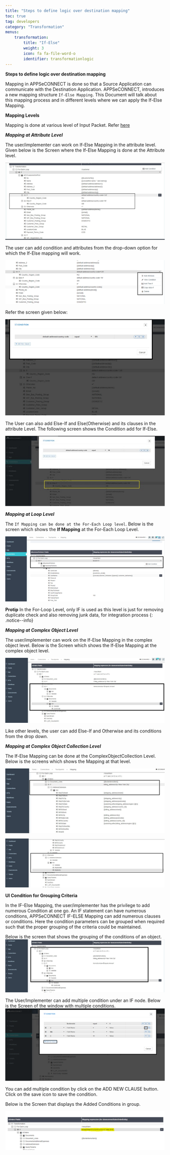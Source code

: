 ```yaml
---
title: "Steps to define logic over destination mapping"
toc: true
tag: developers
category: "Transformation"
menus: 
    transformation:
        title: "If-Else"
        weight: 3
        icon: fa fa-file-word-o
        identifier: transformationlogic
---
```



**Steps to define logic over destination mapping**

Mapping in APPSeCONNECT is done so that a Source Application can communicate with the Destination Application. APPSeCONNECT, introduces a new mapping structure `If-Else Mapping`. This Document will talk about this mapping process and in different levels where we can apply the If-Else Mapping.

**Mapping Levels**

Mapping is done at various level of Input Packet. Refer [here]()

***Mapping at Attribute Level***

The user/implementer can work on If-Else Mapping in the attribute level. Given below is the Screen where the If-Else Mapping is done at the Attribute level.

![Attributelevel-Mapping](/staticfiles/transformation/media/Attributelevel-Mapping.png)

The user can add condition and attributes from the drop-down option for which the If-Else mapping will work.

![Attributelevel-AddCondition](/staticfiles/transformation/media/Attributelevel-AddCondition.png)

Refer the screen given below:

![Attributelevel-ConditionView](/staticfiles/transformation/media/Attributelevel-ConditionView.png)

The User can also add Else-If and Else(Otherwise) and its clauses in the attribute Level. The following screen shows the Condition add for If-Else.

![Attributelevel-Else](/staticfiles/transformation/media/Attributelevel-Else.png)

***Mapping at Loop Level***

The `If Mapping can be done at the For-Each Loop level`. Below is the screen which shows the **If Mapping** at the For-Each Loop Level.

![LoopLevel-Mapping](/staticfiles/transformation/media/LoopLevel-Mapping.png)

**Protip** In the For-Loop Level, only IF is used as this level is just for removing duplicate check and also removing junk data, for integration process {: .notice--info}

***Mapping at Complex Object Level***

The user/implementer can work on the If-Else Mapping in the complex object level. 
Below is the Screen which shows the If-Else Mapping at the complex object level.

![LoopLevel-Mapping](/staticfiles/transformation/media/ComplexObject-Mapping.png)

Like other levels, the user can add Else-If and Otherwise and its conditions from the drop down. 

***Mapping at Complex Object Collection  Level***

The If-Else Mapping can be done at the ComplexObjectCollection Level. Below is the screens which shows the Mapping at that level.

![LoopLevel-Mapping](/staticfiles/transformation/media/ComplexObjectCollection-If-Mapping.png)

![LoopLevel-Mapping](/staticfiles/transformation/media/ComplexObjectCollection-else-Mapping.png)

**UI Condition for Grouping Criteria**

In the IF-Else Mapping, the user/implementer has the privilege to add numerous Condition at one go. 
An IF statement can have numerous conditions, APPSeCONNECT IF-ELSE Mapping can add numerous clauses or conditions. 
Here the condition parameters can be grouped when required such that the proper grouping of the criteria could be maintained.

Below is the screen that shows the grouping of the conditions of an object. 
![grouping-condition](/staticfiles/transformation/media/grouping-condition.png)

The User/Implementer can add multiple condition under an IF node. Below is the Screen of the window with multiple conditions.
![grouping-condition-window](/staticfiles/transformation/media/grouping-condition-window.png)

You can add multiple condition by click on the ADD NEW CLAUSE button. Click on the save icon to save the condition.

Below is the Screen that displays the Added Conditions in group.

![grouping-addcondition](/staticfiles/transformation/media/grouping-addcondition.png)